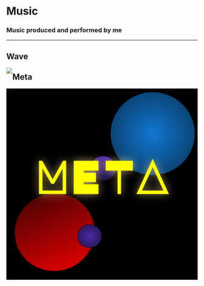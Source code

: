 # Music
### Music produced and performed by me

<hr>

## Wave

<img src="./albumart/wave.svg" align="left" />


## Meta

<img src="./albumart/meta.svg" align="left" />
